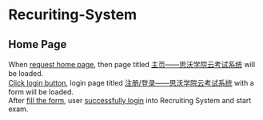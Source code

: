 # Recuriting-System

## Home Page
When [request home page](- "#title=openHomePage()"), then page titled [主页——思沃学院云考试系统](- "?=#title") will be loaded.  
[Click login button](- "#loginPage=login()"), login page titled [注册/登录——思沃学院云考试系统](- "?=#loginPage.getPageTitle()") with a form will be loaded.  
After [fill the form](- "#isLegal=fillForm()"), user [successfully login](- "?=#isLegal") into Recruiting System and start exam. 




